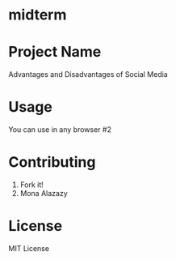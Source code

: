 # midterm

# Project Name

Advantages and Disadvantages of Social Media

# Usage

You can use in any browser
#2

# Contributing

1. Fork it!
2. Mona Alazazy

# License

MIT License
